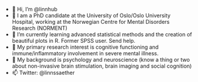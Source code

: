 - 👋 Hi, I’m @linnhub
- 👀 I am a PhD candidate at the University of Oslo/Oslo University Hospital, working at the Norwegian Centre for Mental Disorders Research (NORMENT)
- 🌱 I’m currently learning advanced statistical methods and the creation of beautiful plots in R. Former SPSS user. Send help. 
- 💞️ My primary research interest is cognitive functioning and immune/inflammatory involvement in severe mental illness. 
- 🧠 My background is psychology and neuroscience (know a thing or two about non-invasive brain stimulation, brain imaging and social cognition)
- 📫 Twitter: @linnssaether

<!---
linnhub/linnhub is a ✨ special ✨ repository because its `README.md` (this file) appears on your GitHub profile.
You can click the Preview link to take a look at your changes.
--->
